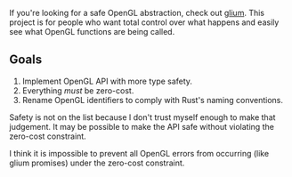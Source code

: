 If you're looking for a safe OpenGL abstraction, check out
[glium](https://github.com/glium/glium). This project is for people who want
total control over what happens and easily see what OpenGL functions are being
called.

## Goals

1. Implement OpenGL API with more type safety.
2. Everything *must* be zero-cost.
3. Rename OpenGL identifiers to comply with Rust's naming conventions.

Safety is not on the list because I don't trust myself enough to make that
judgement. It may be possible to make the API safe without violating the
zero-cost constraint.

I think it is impossible to prevent all OpenGL errors from occurring (like glium
promises) under the zero-cost constraint.

